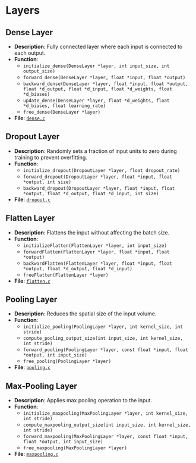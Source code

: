 # Layers

## Dense Layer
- **Description**: Fully connected layer where each input is connected to each output.
- **Function**: 
    - `initialize_dense(DenseLayer *layer, int input_size, int output_size)`
    - `forward_dense(DenseLayer *layer, float *input, float *output)`
    - `backward_dense(DenseLayer *layer, float *input, float *output, float *d_output, float *d_input, float *d_weights, float *d_biases)`
    - `update_dense(DenseLayer *layer, float *d_weights, float *d_biases, float learning_rate)`
    - `free_dense(DenseLayer *layer)`
- **File**: [`dense.c`](https://github.com/jaywyawhare/C-ML/tree/master/src/Layers/dense.c)

## Dropout Layer
- **Description**: Randomly sets a fraction of input units to zero during training to prevent overfitting.
- **Function**: 
    - `initialize_dropout(DropoutLayer *layer, float dropout_rate)`
    - `forward_dropout(DropoutLayer *layer, float *input, float *output, int size)`
    - `backward_dropout(DropoutLayer *layer, float *input, float *output, float *d_output, float *d_input, int size)`
- **File**: [`dropout.c`](https://github.com/jaywyawhare/C-ML/tree/master/src/Layers/dropout.c)

## Flatten Layer
- **Description**: Flattens the input without affecting the batch size.
- **Function**: 
    - `initializeFlatten(FlattenLayer *layer, int input_size)`
    - `forwardFlatten(FlattenLayer *layer, float *input, float *output)`
    - `backwardFlatten(FlattenLayer *layer, float *input, float *output, float *d_output, float *d_input)`
    - `freeFlatten(FlattenLayer *layer)`
- **File**: [`flatten.c`](https://github.com/jaywyawhare/C-ML/tree/master/src/Layers/flatten.c)

## Pooling Layer
- **Description**: Reduces the spatial size of the input volume.
- **Function**: 
    - `initialize_pooling(PoolingLayer *layer, int kernel_size, int stride)`
    - `compute_pooling_output_size(int input_size, int kernel_size, int stride)`
    - `forward_pooling(PoolingLayer *layer, const float *input, float *output, int input_size)`
    - `free_pooling(PoolingLayer *layer)`
- **File**: [`pooling.c`](https://github.com/jaywyawhare/C-ML/tree/master/src/Layers/pooling.c)

## Max-Pooling Layer
- **Description**: Applies max pooling operation to the input.
- **Function**: 
    - `initialize_maxpooling(MaxPoolingLayer *layer, int kernel_size, int stride)`
    - `compute_maxpooling_output_size(int input_size, int kernel_size, int stride)`
    - `forward_maxpooling(MaxPoolingLayer *layer, const float *input, float *output, int input_size)`
    - `free_maxpooling(MaxPoolingLayer *layer)`
- **File**: [`maxpooling.c`](https://github.com/jaywyawhare/C-ML/tree/master/src/Layers/maxpooling.c)

